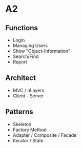 # A2

## Functions
- Login
- Managing Users
- Show "Object-Information"
- Search/Find
- Report

## Architect
- MVC / nLayers
- Client - Server


## Patterns
- Skeleton
- Factory Method
- Adapter / Composite / Facade
- Iterator / State
